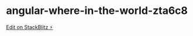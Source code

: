 # angular-where-in-the-world-zta6c8

[Edit on StackBlitz ⚡️](https://stackblitz.com/edit/angular-where-in-the-world-zta6c8)